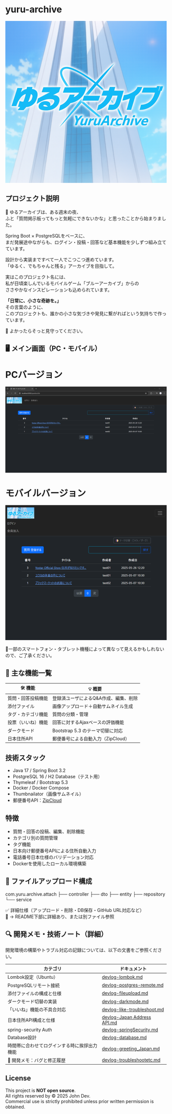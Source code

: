 # yuru-archive
![YuruArchive Logo](assets/yuruArchieve_Logo.png)

## プロジェクト説明
🚀 ゆるアーカイブは、ある週末の夜、  
ふと「質問掲示板ってもっと気軽にできないかな」と思ったことから始まりました。

Spring Boot × PostgreSQLをベースに、  
まだ発展途中ながらも、ログイン・投稿・回答など基本機能を少しずつ組み立てています。

設計から実装まですべて一人でこつこつ進めています。  
「ゆるく、でもちゃんと残る」アーカイブを目指して。

実はこのプロジェクト名には、  
私が日頃楽しんでいるモバイルゲーム「ブルーアーカイブ」からの  
ささやかなインスピレーションも込められています。

**「日常に、小さな奇跡を。」**  
その言葉のように、  
このプロジェクトも、誰かの小さな気づきや発見に繋がればという気持ちで作っています。

🌱 よかったらそっと見守ってください。

## 🖥️ メイン画面（PC・モバイル）
# PCバージョン
![PC](assets/ゆるアーカイブPC版メイン画面.png) 


# モバイルバージョン
![Flex](assets/ゆるアーカイブflexibleメイン画面.png)

📍一部のスマートフォン・タブレット機種によって異なって見えるかもしれないので、ご了承ください。

## 🔧 主な機能一覧

| 🛠 機能 | 💡 概要 |
|--------|--------|
| 質問・回答投稿機能 | 登録済ユーザによるQ&A作成、編集、削除 |
| 添付ファイル | 画像アップロード＋自動サムネイル生成 |
| タグ・カテゴリ機能 | 質問の分類・管理 |
| 投票（いいね）機能 | 回答に対するAjaxベースの評価機能 |
| ダークモード | Bootstrap 5.3 のテーマ切替に対応 |
| 日本住所API | 郵便番号による自動入力（ZipCloud） |

## 技術スタック
- Java 17 / Spring Boot 3.2
- PostgreSQL 16 / H2 Database（テスト用）
- Thymeleaf / Bootstrap 5.3
- Docker / Docker Compose
- Thumbnailator（画像サムネイル）
- 郵便番号API：[ZipCloud](https://zipcloud.ibsnet.co.jp/doc/api)


## 特徴
- 質問・回答の投稿、編集、削除機能
- カテゴリ別の質問管理
- タグ機能
- 日本向け郵便番号APIによる住所自動入力
- 電話番号日本仕様のバリデーション対応
- Dockerを使用したローカル環境構築

## 📂 ファイルアップロード構成
com.yuru.archive.attach
├── controller
├── dto
├── entity
├── repository
└── service

✅ 詳細仕様（アップロード・削除・DB保存・GitHub URL対応など）  
📖 → README下部に詳細あり、または別ファイル参照

## 🔍 開発メモ・技術ノート（詳細）
開発環境の構築やトラブル対応の記録については、以下の文書をご参照ください。

| カテゴリ | ドキュメント |
|----------|--------------|
| Lombok設定（Ubuntu） | [devlog-lombok.md](docs/devlog-lombok.md) |
| PostgreSQLリモート接続 | [devlog-postgres-remote.md](docs/devlog-postgres-remote.md) |
| 添付ファイルの構成と仕様 | [devlog-fileupload.md](docs/devlog-fileupload.md) |
| ダークモード切替の実装 | [devlog-darkmode.md](docs/devlog-darkmode.md) |
|「いいね」機能の不具合対応 | [devlog-like-troubleshoot.md](docs/devlog-like-troubleshoot.md) |
| 日本住所API構成と仕様 | [devlog-Japan Address API.md](docs/devlog-Japan_Address_API.md) |
| spring-security Auth | [devlog-springSecurity.md](docs/devlog-springSecurity.md) |
| Database設計 | [devlog-database.md](docs/devlog-database.md) |
| 時間帯に合わせてログインする時に挨拶出力機能 | [devlog-greeting_Japan.md](docs/devlog-greeting_Japan.md) |
| 🚨 開発メモ：バグと修正履歴 | [devlog-troubleshootetc.md](docs/devlog-troubleshootetc.md) |


## License
This project is **NOT open source**.  
All rights reserved by © 2025 John Dev.  
Commercial use is strictly prohibited unless prior written permission is obtained.